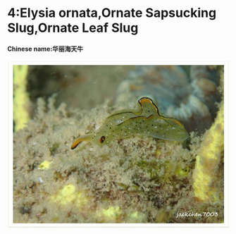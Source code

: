 # 4:Elysia ornata,Ornate Sapsucking Slug,Ornate Leaf Slug

#### Chinese name:华丽海天牛

![](../../.gitbook/assets/ornate-sapsucking-slug.jpg)

